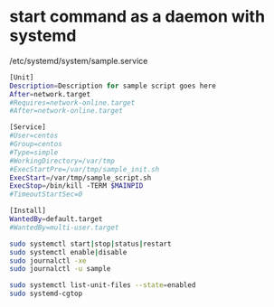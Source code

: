 # start command as a daemon with systemd

/etc/systemd/system/sample.service
```bash
[Unit]
Description=Description for sample script goes here
After=network.target
#Requires=network-online.target
#After=network-online.target

[Service]
#User=centos
#Group=centos
#Type=simple
#WorkingDirectory=/var/tmp
#ExecStartPre=/var/tmp/sample_init.sh
ExecStart=/var/tmp/sample_script.sh
ExecStop=/bin/kill -TERM $MAINPID
#TimeoutStartSec=0

[Install]
WantedBy=default.target
#WantedBy=multi-user.target
```

```bash
sudo systemctl start|stop|status|restart
sudo systemctl enable|disable
sudo journalctl -xe
sudo journalctl -u sample
```

```bash
sudo systemctl list-unit-files --state=enabled
sudo systemd-cgtop
```
